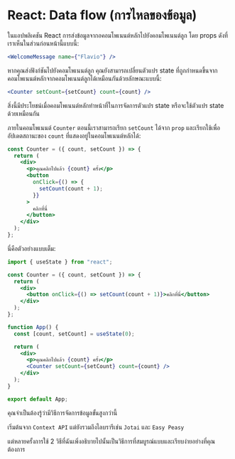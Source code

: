 # React: Data flow (การไหลของข้อมูล)

ในแอปพลิเคชัน React การส่งข้อมูลจากอคอมโพเนนต์หลักไปยังคอมโพเนนต์ลูก โดย props ดังที่เราเห็นในส่วนก่อนหน้านี้แบบนี้:

```jsx
<WelcomeMessage name={"Flavio"} />
```

หากคุณส่งฟังก์ชันไปยังคอมโพเนนต์ลูก คุณยังสามารถเปลี่ยนตัวแปร state ที่ถูกกำหนดขึ้นจากคอมโพเนนต์หลักจากคอมโพเนนต์ลูกได้เหมือนกันด้วยลักษณะแบบนี้:

```jsx
<Counter setCount={setCount} count={count} />
```

สิ่งนี้มีประโยชน์เมื่อคอมโพเนนต์หลักทำหน้าที่ในการจัดการตัวแปร state หรือจะใช้ตัวแปร state ด้วยเหมือนกัน

ภายในคอมโพเนนต์ `Counter` ตอนนี้เราสามารถเรียก `setCount` ได้จาก `prop` และเรียกใช้เพื่ออัปเดตสถานะของ `count` ที่แสดงอยู่ในคอมโพเนนต์หลักได้:

```jsx
const Counter = ({ count, setCount }) => {
  return (
    <div>
      <p>คุณคลิกไปแล้ว {count} ครั้ง</p>
      <button
        onClick={() => {
          setCount(count + 1);
        }}
      >
        คลิกที่นี่
      </button>
    </div>
  );
};
```

นี่คือตัวอย่างแบบเต็ม:

```jsx
import { useState } from "react";

const Counter = ({ count, setCount }) => {
  return (
    <div>
      <button onClick={() => setCount(count + 1)}>คลิกที่นี่</button>
    </div>
  );
};

function App() {
  const [count, setCount] = useState(0);

  return (
    <div>
      <p>คุณคลิกไปแล้ว {count} ครั้ง</p>
      <Counter setCount={setCount} count={count} />
    </div>
  );
}

export default App;
```

คุณจำเป็นต้องรู้ว่ามีวิธีการจัดการข้อมูลขั้นสูงกว่านี้

เริ่มต้นจาก `Context API` แต่ยังรวมถึงไลบรารีเช่น `Jotai` และ `Easy Peasy`

แต่หลายครั้งการใช้ 2 วิธีที่ฉันเพิ่งอธิบายไปนั้นเป็นวิธีการที่สมบูรณ์แบบและเรียบง่ายอย่างที่คุณต้องการ
